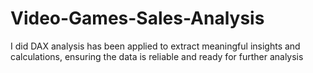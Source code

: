 # Video-Games-Sales-Analysis
I did DAX analysis has been applied to extract meaningful insights and calculations, ensuring the data is reliable and ready for further analysis
